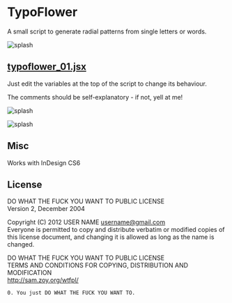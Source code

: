 TypoFlower 
=====
A small script to generate radial patterns from single letters or words.

![splash](https://raw.github.com/fabiantheblind/auto-typo-adbe-id/master/ce0311/preview_1.png)  



[typoflower_01.jsx](https://github.com/fabiantheblind/auto-typo-adbe-id/blob/master/ce0311/typoflower_01.jsx)
---
 
Just edit the variables at the top of the script to change its behaviour.

The comments should be self-explanatory - if not, yell at me!


![splash](https://raw.github.com/fabiantheblind/auto-typo-adbe-id/master/ce0311/preview_2.png) 

![splash](https://raw.github.com/fabiantheblind/auto-typo-adbe-id/master/ce0311/preview_3.png) 

Misc
---

Works with InDesign CS6

License  
---

DO WHAT THE FUCK YOU WANT TO PUBLIC LICENSE  
Version 2, December 2004  

 Copyright (C) 2012 USER NAME <username@gmail.com>  
 Everyone is permitted to copy and distribute verbatim or modified copies of this license document, and changing it is allowed as long as the name is changed.  

DO WHAT THE FUCK YOU WANT TO PUBLIC LICENSE  
TERMS AND CONDITIONS FOR COPYING, DISTRIBUTION AND MODIFICATION  
http://sam.zoy.org/wtfpl/

`0. You just DO WHAT THE FUCK YOU WANT TO.  `